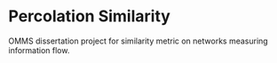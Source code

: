 # Percolation Similarity

OMMS dissertation project for similarity metric on networks measuring information flow.
